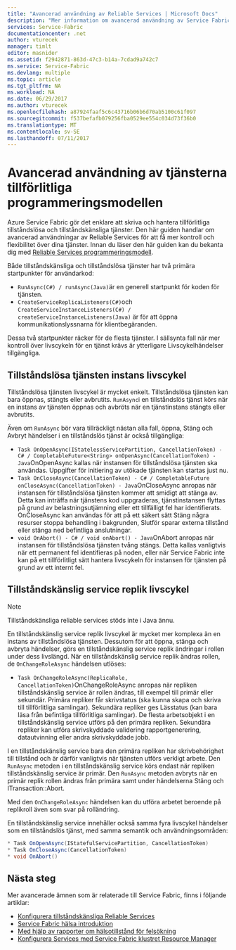 ```yaml
---
title: "Avancerad användning av Reliable Services | Microsoft Docs"
description: "Mer information om avancerad användning av Service Fabric Reliable Services för ökad flexibilitet i dina tjänster."
services: Service-Fabric
documentationcenter: .net
author: vturecek
manager: timlt
editor: masnider
ms.assetid: f2942871-863d-47c3-b14a-7cdad9a742c7
ms.service: Service-Fabric
ms.devlang: multiple
ms.topic: article
ms.tgt_pltfrm: NA
ms.workload: NA
ms.date: 06/29/2017
ms.author: vturecek
ms.openlocfilehash: a87924faaf5c6c43716b06b6d70ab5100c61f097
ms.sourcegitcommit: f537befafb079256fba0529ee554c034d73f36b0
ms.translationtype: MT
ms.contentlocale: sv-SE
ms.lasthandoff: 07/11/2017
---
```

# <a name="advanced-usage-of-the-reliable-services-programming-model"></a>Avancerad användning av tjänsterna tillförlitliga programmeringsmodellen
Azure Service Fabric gör det enklare att skriva och hantera tillförlitliga tillståndslösa och tillståndskänsliga tjänster. Den här guiden handlar om avancerad användningar av Reliable Services för att få mer kontroll och flexibilitet över dina tjänster. Innan du läser den här guiden kan du bekanta dig med [Reliable Services programmeringsmodell](service-fabric-reliable-services-introduction.md).

Både tillståndskänsliga och tillståndslösa tjänster har två primära startpunkter för användarkod:

* `RunAsync(C#) / runAsync(Java)`är en generell startpunkt för koden för tjänsten.
* `CreateServiceReplicaListeners(C#)`och `CreateServiceInstanceListeners(C#) / createServiceInstanceListeners(Java)` är för att öppna kommunikationslyssnarna för klientbegäranden.

Dessa två startpunkter räcker för de flesta tjänster. I sällsynta fall när mer kontroll över livscykeln för en tjänst krävs är ytterligare Livscykelhändelser tillgängliga.

## <a name="stateless-service-instance-lifecycle"></a>Tillståndslösa tjänsten instans livscykel
Tillståndslösa tjänsten livscykel är mycket enkelt. Tillståndslösa tjänsten kan bara öppnas, stängts eller avbrutits. `RunAsync`i en tillståndslös tjänst körs när en instans av tjänsten öppnas och avbröts när en tjänstinstans stängts eller avbrutits.

Även om `RunAsync` bör vara tillräckligt nästan alla fall, öppna, Stäng och Avbryt händelser i en tillståndslös tjänst är också tillgängliga:

* `Task OnOpenAsync(IStatelessServicePartition, CancellationToken) - C# / CompletableFuture<String> onOpenAsync(CancellationToken) - Java`OnOpenAsync kallas när instansen för tillståndslösa tjänsten ska användas. Uppgifter för initiering av utökade tjänsten kan startas just nu.
* `Task OnCloseAsync(CancellationToken) - C# / CompletableFuture onCloseAsync(CancellationToken) - Java`OnCloseAsync anropas när instansen för tillståndslösa tjänsten kommer att smidigt att stänga av. Detta kan inträffa när tjänstens kod uppgraderas, tjänstinstansen flyttas på grund av belastningsutjämning eller ett tillfälligt fel har identifierats. OnCloseAsync kan användas för att på ett säkert sätt Stäng några resurser stoppa behandling i bakgrunden, Slutför sparar externa tillstånd eller stänga ned befintliga anslutningar.
* `void OnAbort() - C# / void onAbort() - Java`OnAbort anropas när instansen för tillståndslösa tjänsten tvång stängs. Detta kallas vanligtvis när ett permanent fel identifieras på noden, eller när Service Fabric inte kan på ett tillförlitligt sätt hantera livscykeln för instansen för tjänsten på grund av ett internt fel.

## <a name="stateful-service-replica-lifecycle"></a>Tillståndskänslig service replik livscykel

> [!NOTE]
> Tillståndskänsliga reliable services stöds inte i Java ännu.
>
>

En tillståndskänslig service replik livscykel är mycket mer komplexa än en instans av tillståndslösa tjänsten. Dessutom för att öppna, stänga och avbryta händelser, görs en tillståndskänslig service replik ändringar i rollen under dess livslängd. När en tillståndskänslig service replik ändras rollen, de `OnChangeRoleAsync` händelsen utlöses:

* `Task OnChangeRoleAsync(ReplicaRole, CancellationToken)`OnChangeRoleAsync anropas när repliken tillståndskänslig service är rollen ändras, till exempel till primär eller sekundär. Primära repliker får skrivstatus (ska kunna skapa och skriva till tillförlitliga samlingar). Sekundära repliker ges Lässtatus (kan bara läsa från befintliga tillförlitliga samlingar). De flesta arbetsobjekt i en tillståndskänslig service utförs på den primära repliken. Sekundära repliker kan utföra skrivskyddade validering rapportgenerering, datautvinning eller andra skrivskyddade jobb.

I en tillståndskänslig service bara den primära repliken har skrivbehörighet till tillstånd och är därför vanligtvis när tjänsten utförs verkligt arbete. Den `RunAsync` metoden i en tillståndskänslig service körs endast när repliken tillståndskänslig service är primär. Den `RunAsync` metoden avbryts när en primär replik rollen ändras från primära samt under händelserna Stäng och ITransaction::Abort.

Med den `OnChangeRoleAsync` händelsen kan du utföra arbetet beroende på replikroll även som svar på rolländring.

En tillståndskänslig service innehåller också samma fyra livscykel händelser som en tillståndslös tjänst, med samma semantik och användningsområden:

```csharp
* Task OnOpenAsync(IStatefulServicePartition, CancellationToken)
* Task OnCloseAsync(CancellationToken)
* void OnAbort()
```

## <a name="next-steps"></a>Nästa steg
Mer avancerade ämnen som är relaterade till Service Fabric, finns i följande artiklar:

* [Konfigurera tillståndskänsliga Reliable Services](service-fabric-reliable-services-configuration.md)
* [Service Fabric hälsa introduktion](service-fabric-health-introduction.md)
* [Med hjälp av rapporter om hälsotillstånd för felsökning](service-fabric-understand-and-troubleshoot-with-system-health-reports.md)
* [Konfigurera Services med Service Fabric klustret Resource Manager](service-fabric-cluster-resource-manager-configure-services.md)
